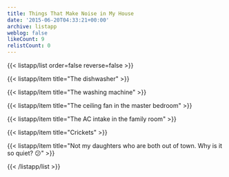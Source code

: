 ```yaml
---
title: Things That Make Noise in My House
date: '2015-06-20T04:33:21+00:00'
archive: listapp
weblog: false
likeCount: 9
relistCount: 0
---
```



{{< listapp/list order=false reverse=false >}}

   {{< listapp/item title="The dishwasher" >}}

   {{< listapp/item title="The washing machine" >}}

   {{< listapp/item title="The ceiling fan in the master bedroom" >}}

   {{< listapp/item title="The AC intake in the family room" >}}

   {{< listapp/item title="Crickets" >}}

   {{< listapp/item title="Not my daughters who are both out of town. Why is it so quiet? 😕" >}}

{{< /listapp/list >}}
